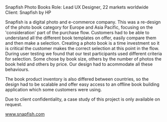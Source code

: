 Snapfish Photo Books
Role: Lead UX Designer, 22 markets worldwide
Client: Snapfish by HP


Snapfish is a digital photo and e-commerce company. This was a re-design of the photo book category for Europe and Asia Pacific, focusing on the 'consideration' part of the purchase flow. Customers had to be able to understand all the different book templates on offer, easily compare them and then make a selection. Creating a photo book is a time investment so it is critical the customer makes the correct selection at this point in the flow. During user testing we found that our test participants used different criteria for selection. Some chose by book size, others by the number of photos the book held and others by price. Our design had to acommodate all these behaviours.

The book product inventory is also differed between countries, so the design had to be scalable and offer easy access to an offline book building application which some customers were using.

Due to client confidentiality, a case study of this project is only available on request.

www.snapfish.com

